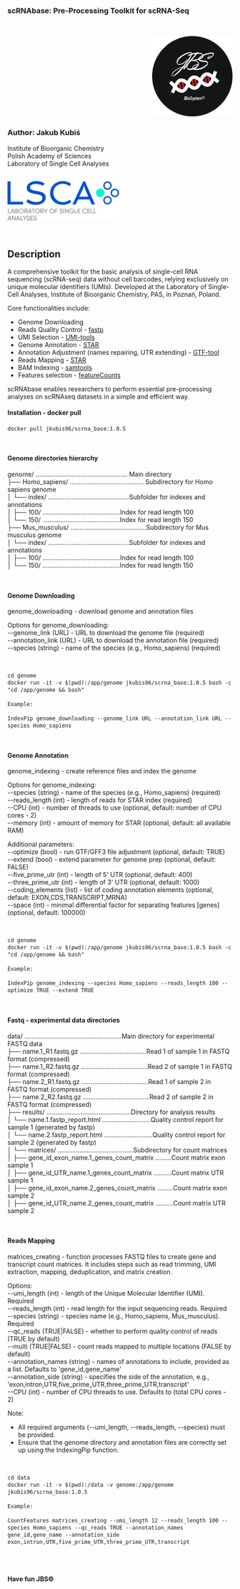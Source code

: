 ### scRNAbase: Pre-Processing Toolkit for scRNA-Seq

<br />



<p align="right">
<img  src="https://github.com/jkubis96/Logos/blob/main/logos/jbs_current.png?raw=true" alt="drawing" width="180" />
</p>


### Author: Jakub Kubiś

<div align="left">
 Institute of Bioorganic Chemistry<br />
 Polish Academy of Sciences<br />
 Laboratory of Single Cell Analyses<br />

<br />

<p align="left">
<img  src="fig/lsca.png" alt="drawing" width="250" />
</p>
</div>


<br />


## Description

A comprehensive toolkit for the basic analysis of single-cell RNA sequencing (scRNA-seq) data without cell barcodes, relying exclusively on unique molecular identifiers (UMIs). Developed at the Laboratory of Single-Cell Analyses, Institute of Bioorganic Chemistry, PAS, in Poznań, Poland.


Core functionalities include:
- Genome Downloading
- Reads Quality Control - [fastp](https://github.com/OpenGene/fastp)
- UMI Selection - [UMI-tools](https://github.com/CGATOxford/UMI-tools)
- Genome Annotation - [STAR](https://github.com/alexdobin/STAR)
- Annotation Adjustment (names repairing, UTR extending) - [GTF-tool](https://github.com/jkubis96/GTF-tool)
- Reads Mapping - [STAR](https://github.com/alexdobin/STAR)
- BAM Indexing - [samtools](https://github.com/samtools/samtools)
- Features selection - [featureCounts](https://github.com/ShiLab-Bioinformatics/subread)

scRNAbase enables researchers to perform essential pre-processing analyses on scRNAseq datasets in a simple and efficient way.



#### Installation - docker pull

```
docker pull jkubis96/scrna_base:1.0.5
```

<br />



#### Genome directories hierarchy

genome/ ................................................... Main directory<br />
├── Homo_sapiens/ ......................................... Subdirectory for Homo sapiens genome<br />
│   └── index/ .............................................Subfolder for indexes and annotations<br />
│       ├── 100/ ...........................................Index for read length 100<br />
│       └── 150/ ...........................................Index for read length 150<br />
├── Mus_musculus/ ..........................................Subdirectory for Mus musculus genome<br />
│   └── index/ .............................................Subfolder for indexes and annotations<br />
│       ├── 100/ ...........................................Index for read length 100<br />
│       └── 150/ ...........................................Index for read length 150<br />

<br />


#### Genome Downloading

genome_downloading - download genome and annotation files<br />

Options for genome_downloading:<br />
  --genome_link (URL) - URL to download the genome file (required)<br />
  --annotation_link (URL) - URL to download the annotation file (required)<br />
  --species (string) - name of the species (e.g., Homo_sapiens) (required)<br />

<br />


```
cd genome
docker run -it -v $(pwd):/app/genome jkubis96/scrna_base:1.0.5 bash -c "cd /app/genome && bash"

Example:

IndexPip genome_downloading --genome_link URL --annotation_link URL --species Homo_sapiens
```

<br />


#### Genome Annotation

 genome_indexing - create reference files and index the genome


Options for genome_indexing:<br />
  --species (string) - name of the species (e.g., Homo_sapiens) (required)<br />
  --reads_length (int) - length of reads for STAR index (required)<br />
  --CPU (int) - number of threads to use (optional, default: number of CPU cores - 2)<br />
  --memory (int) - amount of memory for STAR (optional, default: all available RAM)<br />

Additional parameters:<br />
  --optimize (bool) - run GTF/GFF3 file adjustment (optional, default: TRUE)<br />
  --extend (bool) - extend parameter for genome prep (optional, default: FALSE)<br />
  --five_prime_utr (int) - length of 5' UTR (optional, default: 400)<br />
  --three_prime_utr (int) - length of 3' UTR (optional, default: 1000)<br />
  --coding_elements (list) - list of coding annotation elements (optional, default: EXON,CDS,TRANSCRIPT,MRNA)<br />
  --space (int) - minimal differential factor for separating features [genes] (optional, default: 100000)<br />

<br />


```
cd genome
docker run -it -v $(pwd):/app/genome jkubis96/scrna_base:1.0.5 bash -c "cd /app/genome && bash"

Example:

IndexPip genome_indexing --species Homo_sapiens --reads_length 100 --optimize TRUE --extend TRUE
```



<br />


#### Fastq - experimental data directories

data/ ......................................................Main directory for experimental FASTQ data<br />
├── name.1_R1.fastq.gz .....................................Read 1 of sample 1 in FASTQ format (compressed)<br />
├── name.1_R2.fastq.gz .....................................Read 2 of sample 1 in FASTQ format (compressed)<br />
├── name.2_R1.fastq.gz .....................................Read 1 of sample 2 in FASTQ format (compressed)<br />
├── name.2_R2.fastq.gz .....................................Read 2 of sample 2 in FASTQ format (compressed)<br />
├── results/ ...............................................Directory for analysis results<br />
│   └── name.1.fastp_report.html ...........................Quality control report for sample 1 (generated by fastp)<br />
│   └── name.2.fastp_report.html ...........................Quality control report for sample 2 (generated by fastp)<br />
│   └── matrices/ ..........................................Subdirectory for count matrices<br />
│       ├── gene_id_exon_name.1_genes_count_matrix .........Count matrix  exon sample 1<br />
│       ├── gene_id_UTR_name.1_genes_count_matrix ..........Count matrix  UTR sample 1<br />
│       ├── gene_id_exon_name.2_genes_count_matrix .........Count matrix  exon sample 2<br />
│       ├── gene_id_UTR_name.2_genes_count_matrix ..........Count matrix  UTR sample 2<br />


<br />

#### Reads Mapping

matrices_creating - function processes FASTQ files to create gene and transcript count matrices. It includes steps such as read trimming, UMI extraction, mapping, deduplication, and matrix creation.<br />

Options:<br />
  --umi_length (int) - length of the Unique Molecular Identifier (UMI). Required<br />
  --reads_length (int) - read length for the input sequencing reads. Required<br />
  --species (string) - species name (e.g., Homo_sapiens, Mus_musculus). Required<br />
  --qc_reads (TRUE|FALSE) - whether to perform quality control of reads (TRUE by default)<br />
  --multi (TRUE|FALSE) - count reads mapped to multiple locations (FALSE by default)<br />
  --annotation_names (string) - names of annotations to include, provided as a list. Defaults to 'gene_id,gene_name'<br />
  --annotation_side (string) - specifies the side of the annotation, e.g., 'exon,intron,UTR,five_prime_UTR,three_prime_UTR,transcript'<br />
  --CPU (int) - number of CPU threads to use. Defaults to (total CPU cores - 2)<br />



Note:<br />
  - All required arguments (--umi_length, --reads_length, --species) must be provided.<br />
  - Ensure that the genome directory and annotation files are correctly set up using the IndexingPip function.<br />

<br />

```
cd data
docker run -it -v $(pwd):/data -v genome:/app/genome jkubis96/scrna_base:1.0.5

Example:

CountFeatures matrices_creating --umi_length 12 --reads_length 100 --species Homo_sapiens --qc_reads TRUE --annotation_names gene_id,gene_name --annotation_side exon,intron,UTR,five_prime_UTR,three_prime_UTR,transcript
```
<br />

<br />


#### Have fun JBS©